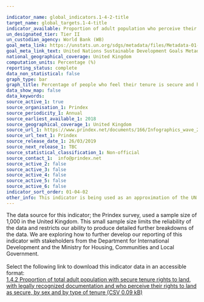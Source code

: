 ```yaml
---

indicator_name: global_indicators.1-4-2-title
target_name: global_targets.1-4-title
indicator_available: Proportion of adult population who perceive their rights to land as secure and have legal documentation, by sex and type of tenure
un_designated_tier: Tier II
un_custodian_agency: World Bank (WB)
goal_meta_link: https://unstats.un.org/sdgs/metadata/files/Metadata-01-04-02.pdf
goal_meta_link_text: United Nations Sustainable Development Goals Metadata (PDF 4.0 MB)
national_geographical_coverage: United Kingdom
computation_units: Percentage (%)
reporting_status: complete
data_non_statistical: false
graph_type: bar
graph_title: Percentage of people who feel their tenure is secure and have legal documentation
data_show_map: false
data_keywords:  
source_active_1: true
source_organisation_1: Prindex 
source_periodicity_1: Annual 
source_earliest_available_1: 2018
source_geographical_coverage_1: United Kingdom 
source_url_1: https://www.prindex.net/documents/166/Infographics_wave_2.pdf
source_url_text_1: Prindex 
source_release_date_1: 26/03/2019
source_next_release_1: TBC
source_statistical_classification_1: Non-official
source_contact_1:  info@prindex.net
source_active_2: false
source_active_3: false
source_active_4: false
source_active_5: false
source_active_6: false
indicator_sort_order: 01-04-02
other_info: This indicator is being used as an approximation of the UN SDG Indicator. Where possible, we will work to identify or develop UK data to meet the global indicator specification. This indicator has been identified in collaboration with topic experts.
---
```

The data source for this indicator; the Prindex survey, used a sample size of 1,000 in the United Kingdom. This small sample size limits the reliability of the data and restricts our ability to produce detailed further breakdowns of the data. We are exploring how to further develop our reporting of this indicator with stakeholders from the Department for International Development and the Ministry for Housing, Communities and Local Government.<br><br>Select the following link to download this indicator data in an accessible format:<br>[1.4.2 Proportion of total adult population with secure tenure rights to land, with legally recognized documentation and who perceive their rights to land as secure, by sex and by type of tenure (CSV 0.09 kB)](https://sustainabledevelopment-uk.github.io/sdg-data/data/1-4-2.csv)